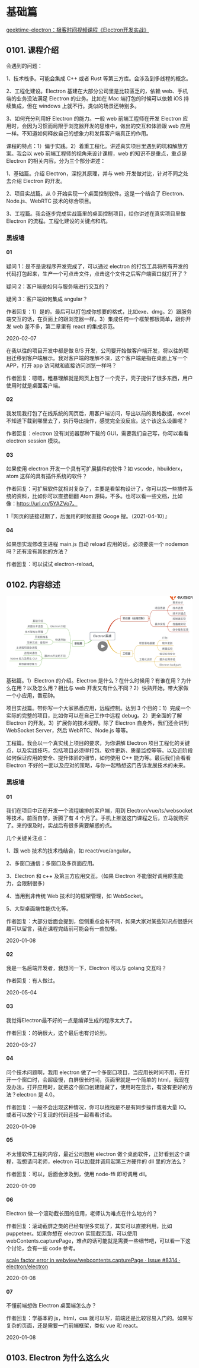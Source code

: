# 基础篇

[geektime-electron：极客时间视频课程《Electron开发实战》](https://gitee.com/geektime-geekbang/geektime-electron)

## 0101. 课程介绍

会遇到的问题：

1、技术栈多。可能会集成 C++ 或者 Rust 等第三方库。会涉及到多线程的概念。

2、工程化建设。Electron 基建在大部分公司里是比较匮乏的，依赖 web、手机端的业务没法满足 Electron 的业务。比如在 Mac 端打包的时候可以依赖 iOS 持续集成，但在 windows 上就不行。类似的场景还特别多。

3、如何充分利用好 Electron 的能力。一般 web 前端工程师在开发 Electron 应用时，会因为习惯而局限于浏览器开发的思维中，做出的交互和体验跟 web 应用一样。不知道如何释放自己的想象力和发挥客户端真正的作用。

课程的特点：1）偏于实践。2）着重工程化。讲述真实项目里遇到的坑和解放方案。我会以 web 前端工程师的视角来设计课程，web 的知识不是重点，重点是 Electron 的相关内容。分为三个部分讲述：

1、基础篇。介绍 Electron，深挖其原理，并与 web 开发做对比，针对不同之处去介绍 Electron 的开发。

2、项目实战篇。从 0 开始实现一个桌面控制软件。这是一个结合了 Electron、Node.js、WebRTC 技术的综合项目。

3、工程篇。我会逐步完成实战篇里的桌面控制项目，给你讲述在真实项目里做 Electron 的流程。工程化建设的关键点和坑。

### 黑板墙

#### 01

疑问 1：是不是说程序开发完成了，可以通过 electron 的打包工具将所有开发的代码打包起来，生产一个可点击文件，点击这个文件之后客户端窗口就打开了？

疑问 2：客户端是如何与服务端进行交互的？

疑问 3：客户端如何集成 angular？

作者回复：1）是的。最后可以打包成你想要的格式，比如exe、dmg。2）跟服务端交互的话，在页面上的跟浏览器一样。3）集成任何一个框架都很简单，跟你开发 web 差不多，第二章里有 react 的集成示范。

2020-02-07

在我以往的项目开发中都是做 B/S 开发，公司要开始做客户端开发，将以往的项目迁移到客户端展示。我对客户端的理解不深，这个客户端是指在桌面上写一个 APP，打开 app 访问就和直接访问浏览一样吗？

作者回复：嗯嗯，粗暴理解就是网页上包了一个壳子，壳子提供了很多东西，用户使用时就是桌面客户端。

#### 02

我发现我打包了在线系统的网页后，用客户端访问，导出以前的表格数据，excel 不知道下载到哪里去了，执行导出操作，感觉完全没反应。这个该这么设置呢？

作者回复：electron 没有浏览器那种下载的 GUI，需要我们自己写，你可以看看 electron session 模块。

#### 03

如果使用 electron 开发一个具有可扩展插件的软件？如 vscode，hbuilderx，atom 这样的具有插件系统的软件？

作者回复：可扩展软件就相对复杂了，主要是看架构设计了，你可以找一些插件系统的资料，比如你可以直接翻翻 Atom 源码，不多。也可以看一些文档，比如像：https://url.cn/5YAZVo7。

1『网页的链接过期了，后面用的时候直接 Googe 搜。（2021-04-10）』

#### 04

如果想实现修改主进程 main.js 自动 reload 应用的话，必须要装一个 nodemon 吗？还有没有其他的方法？

作者回复：可以试试 electron-reload。

## 0102. 内容综述

![](./res/2021001.png)

基础篇。1）Electron 的介绍。Electron 是什么？在什么时候用？有谁在用？为什么在用？以及怎么用？相比与 web 开发又有什么不同？2）快熟开始。带大家做一个小应用，番茄钟。

项目实战篇。带你写一个大家熟悉应用，远程控制。达到 3 个目的：1）完成一个实际的完整的项目，比如你可以在自己工作中远程 debug。2）更全面的了解 Electron 的开发。3）扩展你的技术视野。除了 Electron 自身外，我们还会讲到 WebSocket Server，然后 WebRTC、Node.js 等等。

工程篇。我会以一个真实线上项目的要求，为你讲解 Electron 项目工程化的关键点，以及实践技巧，包括项目必须得打包、软件更新、质量监控等等。以及近阶段如何保证应用的安全、提升体验的细节，如何使用 C++ 能力等。最后我们会看看 Electron 不好的一面以及应对的策略，与你一起畅想这门告诉发展技术的未来。

### 黑板墙

#### 01

我们在项目中正在开发一个流程编排的客户端，用到 Electron/vue/ts/websocket 等技术。前面自学，折腾了有 4 个月了。手机上推送这门课程之后，立马就购买了。来的很及时，实战后有很多需要解惑的点。

几个关键关注点：

1、跟 web 技术的技术栈结合，如 react/vue/angular。

2、多窗口通信；多窗口及多页面应用。

3、Electron 和 c++ 及第三方应用交互。（如果 Electron 不能很好调用原生能力，会限制很多）

4、当用到非传统 Web 技术时的框架管理，如 WebSocket。

5、大型桌面端性能优化等。

作者回复：大部分后面会提到，但侧重点会有不同，如果大家对某些知识点很感兴趣可以留言，我在课程完结前可能会有一些加餐。

2020-01-08

#### 02

我是一名后端开发者，我想问一下，Electron 可以与 golang 交互吗？

作者回复：有人做过。

2020-05-04

#### 03

我觉得Electron最不好的一点是编译生成的程序太大了。

作者回复：的确很大，这个最后也有讨论到。

2020-03-27

#### 04

问个技术问题啊，我用 electron 做了一个多窗口项目，当应用长时间不用，在打开一个窗口时，会超级慢，白屏很长时间，页面里就是一个简单的 html，我现在没办法，打开应用时，就把这个窗口创建隐藏了，使用时在显示，有没有更好的方法？electron 是 4.0。

作者回复：一般不会出现这种情况，你可以找找是不是有同步操作或者大量 IO。或者可以放个可复现的代码连接一起看看讨论。

2020-01-09

#### 05

不太懂软件工程的内容，最近公司想用 electron 做个桌面软件，正好看到这个课程，我想请问老师，electron 可以加载并调用起第三方硬件的 dll 里的方法么？

作者回复：可以，后面会涉及到，使用 node-ffi 即可调用 dll。

2020-01-09

#### 06

Electron 做一个滚动截长图的应用，老师认为难点在什么地方的？

作者回复：滚动截屏之类的已经有很多实现了，其实可以直接利用，比如 puppeteer。如果你想在 electron 实现截页面，可以使用 webContents.capturePage，难点的话可能就是需要一些细节吧，可以看一下这个讨论，会有一些 code 参考。

[scale factor error in webview/webcontents.capturePage · Issue #8314 · electron/electron](https://github.com/electron/electron/issues/8314)

2020-01-08

#### 07

不懂前端想做 Electron 桌面端怎么办？

作者回复：学基本的 js，html，css 就可以写，前端还是比较容易入门的。如果写复杂的页面，还是需要一门前端框架，类似 vue 和 react。

2020-01-08

## 0103. Electron 为什么这么火


